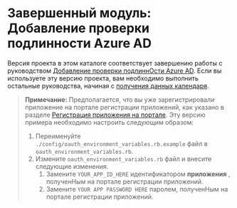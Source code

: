 # <a name="completed-module-add-azure-ad-authentication"></a>Завершенный модуль: Добавление проверки подлинности Azure AD

Версия проекта в этом каталоге соответствует завершению работы с руководством [Добавление проверки подлиннОсти Azure AD](https://docs.microsoft.com/graph/training/ruby-tutorial?tutorial-step=3). Если вы используете эту версию проекта, вам необходимо выполнить остальные руководства, начиная с [получения данных календаря](https://docs.microsoft.com/graph/training/ruby-tutorial?tutorial-step=4).

> **Примечание:** Предполагается, что вы уже зарегистрировали приложение на портале регистрации приложений, как указано в разделе [Регистрация приложения на портале](https://docs.microsoft.com/graph/training/ruby-tutorial?tutorial-step=2). Эту версию примера необходимо настроить следующим образом:
>
> 1. Переименуйте `./config/oauth_environment_variables.rb.example` файл в `oauth_environment_variables.rb`.
> 1. Измените `oauth_environment_variables.rb` файл и внесите следующие изменения.
>     1. Замените `YOUR_APP_ID_HERE` идентификатором **приложения** , полученНым на портале регистрации приложений.
>     1. Замените `YOUR APP PASSWORD HERE` паролем, полученНым на портале регистрации приложений.